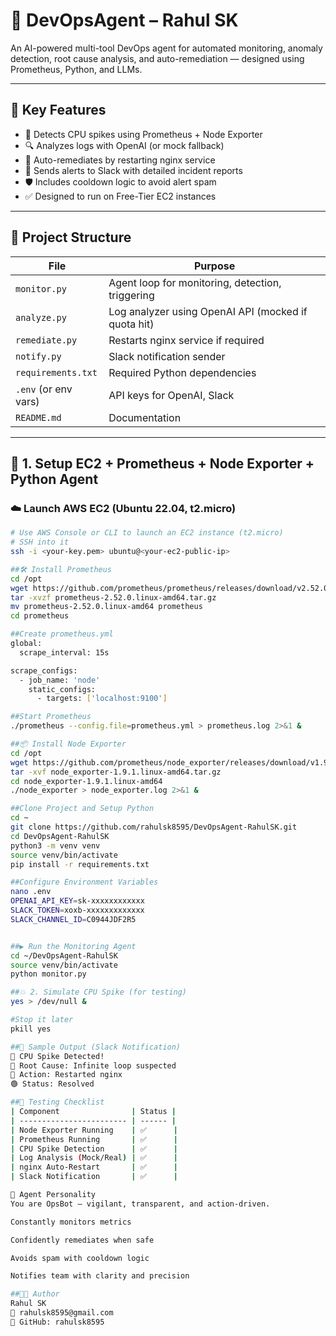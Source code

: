 # 🤖 DevOpsAgent – Rahul SK

An AI-powered multi-tool DevOps agent for automated monitoring, anomaly detection, root cause analysis, and auto-remediation — designed using Prometheus, Python, and LLMs.

---

## 🔧 Key Features

- 🧠 Detects CPU spikes using Prometheus + Node Exporter
- 🔍 Analyzes logs with OpenAI (or mock fallback)
- 🔁 Auto-remediates by restarting nginx service
- 📣 Sends alerts to Slack with detailed incident reports
- 🛡️ Includes cooldown logic to avoid alert spam
- ✅ Designed to run on Free-Tier EC2 instances

---

## 📁 Project Structure

| File             | Purpose                                               |
|------------------|-------------------------------------------------------|
| `monitor.py`     | Agent loop for monitoring, detection, triggering      |
| `analyze.py`     | Log analyzer using OpenAI API (mocked if quota hit)   |
| `remediate.py`   | Restarts nginx service if required                    |
| `notify.py`      | Slack notification sender                             |
| `requirements.txt` | Required Python dependencies                        |
| `.env` (or env vars) | API keys for OpenAI, Slack                        |
| `README.md`      | Documentation                                         |

---

## 🔧 1. Setup EC2 + Prometheus + Node Exporter + Python Agent

### ☁️ Launch AWS EC2 (Ubuntu 22.04, t2.micro)
```bash
# Use AWS Console or CLI to launch an EC2 instance (t2.micro)
# SSH into it
ssh -i <your-key.pem> ubuntu@<your-ec2-public-ip>

##🛠️ Install Prometheus
cd /opt
wget https://github.com/prometheus/prometheus/releases/download/v2.52.0/prometheus-2.52.0.linux-amd64.tar.gz
tar -xvzf prometheus-2.52.0.linux-amd64.tar.gz
mv prometheus-2.52.0.linux-amd64 prometheus
cd prometheus

##Create prometheus.yml
global:
  scrape_interval: 15s

scrape_configs:
  - job_name: 'node'
    static_configs:
      - targets: ['localhost:9100']

##Start Prometheus
./prometheus --config.file=prometheus.yml > prometheus.log 2>&1 &

##📦 Install Node Exporter
cd /opt
wget https://github.com/prometheus/node_exporter/releases/download/v1.9.1/node_exporter-1.9.1.linux-amd64.tar.gz
tar -xvf node_exporter-1.9.1.linux-amd64.tar.gz
cd node_exporter-1.9.1.linux-amd64
./node_exporter > node_exporter.log 2>&1 &

##Clone Project and Setup Python
cd ~
git clone https://github.com/rahulsk8595/DevOpsAgent-RahulSK.git
cd DevOpsAgent-RahulSK
python3 -m venv venv
source venv/bin/activate
pip install -r requirements.txt

##Configure Environment Variables
nano .env
OPENAI_API_KEY=sk-xxxxxxxxxxxx
SLACK_TOKEN=xoxb-xxxxxxxxxxxxx
SLACK_CHANNEL_ID=C0944JDF2R5


##▶️ Run the Monitoring Agent
cd ~/DevOpsAgent-RahulSK
source venv/bin/activate
python monitor.py

##💥 2. Simulate CPU Spike (for testing)
yes > /dev/null &

#Stop it later
pkill yes

##🧪 Sample Output (Slack Notification)
🚨 CPU Spike Detected!
🧠 Root Cause: Infinite loop suspected
🔁 Action: Restarted nginx
🟢 Status: Resolved

##🧪 Testing Checklist
| Component                | Status |
| ------------------------ | ------ |
| Node Exporter Running    | ✅      |
| Prometheus Running       | ✅      |
| CPU Spike Detection      | ✅      |
| Log Analysis (Mock/Real) | ✅      |
| nginx Auto-Restart       | ✅      |
| Slack Notification       | ✅      |

🧠 Agent Personality
You are OpsBot – vigilant, transparent, and action-driven.

Constantly monitors metrics

Confidently remediates when safe

Avoids spam with cooldown logic

Notifies team with clarity and precision

##👨‍💻 Author
Rahul SK
📧 rahulsk8595@gmail.com
🔗 GitHub: rahulsk8595


